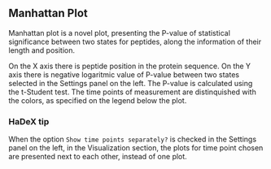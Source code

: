 ## Manhattan Plot

Manhattan plot is a novel plot, presenting the P-value of statistical significance between two states for peptides, along the information of their length and position.

On the X axis there is peptide position in the protein sequence. On the Y axis there is negative logaritmic value of P-value between two states selected in the Settings panel on the left. The P-value is calculated using the t-Student test. The time points of measurement are distinquished with the colors, as specified on the legend below the plot.

### HaDeX tip

When the option `Show time points separately?` is checked in the Settings panel on the left, in the Visualization section, the plots for time point chosen are presented next to each other, instead of one plot. 
